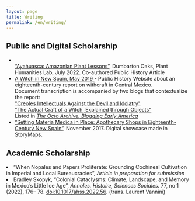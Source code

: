 ```yaml
---
layout: page
title: Writing
permalink: /en/writing/
---
```

 <div>
  <h2>Public and Digital Scholarship</h2>
 <ul> 
  <li></li><a href="https://lab.plant-humanities.org/ayahuasca/">“Ayahuasca: Amazonian Plant Lessons”</a>, Dumbarton Oaks, Plant Humanities Lab, July 2022. Co-authored Public History Article </li>

<li><a href="https://witchcraftinnewspain.wordpress.com/">A Witch in New Spain, May 2019 </a>- Public History Website about an eighteenth-century report on withcraft in Central Mexico. </li>
Document transcription is accompanied by two blogs that contextualize the report:
 <br><a href="https://witchcraftinnewspain.wordpress.com/en/blog-1/">"Creoles Intellectuals Against the Devil and Idolatry"</a>
 <br><a href="https://witchcraftinnewspain.wordpress.com/en/blog-2/">"The Actual Craft of a Witch, Explained through Objects"</a>
<br>Listed in <i> <a href="https://oieahc.wm.edu/digital-projects/the-octo/the-octo-archive/">The Octo Archive, Blogging Early America</a> </i>

<li><a href="https://arcg.is/0jKKez">“Setting Materia Medica in Place: Apothecary Shops in Eighteenth-Century New Spain”</a>, November 2017. Digital showcase made in StoryMaps. </li>
</ul>
 </div>
 
 <div>
  <h2>Academic Scholarship</h2>
  <ul></ul>
  <li>“When Nopales and Papers Proliferate: Grounding Cochineal Cultivation in Imperial and Local Bureaucracies”, <i> Article in preparation for submission </i></li> 

  <li> Bradley Skopyk, “Colonial Cataclysms: Climate, Landscape, and Memory in Mexico’s Little Ice Age”, <i>Annales. Histoire, Sciences Sociales.</i> 77, no 1 (2022), 176–  78. <a href="https://doi.org/10.1017/ahss.2022.56 ">doi:10.1017/ahss.2022.56</a>. (trans. Laurent Vannini)</li> 
</ul>
</div>
